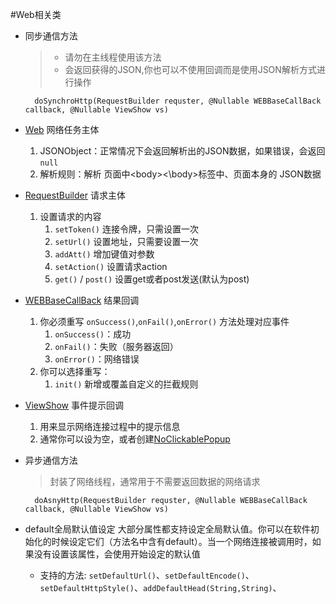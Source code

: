 #Web相关类

* 同步通信方法
    > * 请勿在主线程使用该方法
    > * 会返回获得的JSON,你也可以不使用回调而是使用JSON解析方式进行操作

        doSynchroHttp(RequestBuilder requster, @Nullable WEBBaseCallBack callback, @Nullable ViewShow vs)

* [Web](Web.java) 网络任务主体
    1. JSONObject：正常情况下会返回解析出的JSON数据，如果错误，会返回`null`
    2. 解析规则：解析 页面中\<body\>\<\body\>标签中、页面本身的 JSON数据
* [RequestBuilder](RequestBuilder.java) 请求主体
    1. 设置请求的内容
        1. `setToken()` 连接令牌，只需设置一次
        2. `setUrl()` 设置地址，只需要设置一次
        3. `addAtt()` 增加键值对参数
        4. `setAction()` 设置请求action
        5. `get()` / `post()` 设置get或者post发送(默认为post)
* [WEBBaseCallBack](CallBack/WEBBaseCallBack.java) 结果回调
    1. 你必须重写 `onSuccess()`,`onFail()`,`onError()` 方法处理对应事件
        1. `onSuccess()`：成功
        2. `onFail()`：失败（服务器返回）
        3. `onError()`：网络错误
    2. 你可以选择重写：
        1. `init()` 新增或覆盖自定义的拦截规则
* [ViewShow](ViewShow/ViewShow.java) 事件提示回调
    1. 用来显示网络连接过程中的提示信息
    2. 通常你可以设为空，或者创建[NoClickablePopup](ViewShow/NoClickablePopup.java)
* 异步通信方法
    > 封装了网络线程，通常用于不需要返回数据的网络请求

        doAsnyHttp(RequestBuilder requster, @Nullable WEBBaseCallBack callback, @Nullable ViewShow vs)
* default全局默认值设定
    大部分属性都支持设定全局默认值。你可以在软件初始化的时候设定它们（方法名中含有default）。当一个网络连接被调用时，如果没有设置该属性，会使用开始设定的默认值
    * 支持的方法: `setDefaultUrl()`、`setDefaultEncode()`、`setDefaultHttpStyle()`、`addDefaultHead(String,String)`、